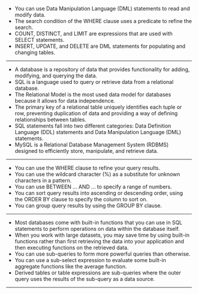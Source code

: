 * You can use Data Manipulation Language (DML) statements to read and modify data. 
* The search condition of the WHERE clause uses a predicate to refine the search. 
* COUNT, DISTINCT, and LIMIT are expressions that are used with SELECT statements. 
* INSERT, UPDATE, and DELETE are DML statements for populating and changing tables. 
---------------------------------------------------------------------------------------------------------
* A database is a repository of data that provides functionality for adding, modifying, and querying the data. 
* SQL is a language used to query or retrieve data from a relational database. 
* The Relational Model is the most used data model for databases because it allows for data independence. 
* The primary key of a relational table uniquely identifies each tuple or row, preventing duplication of data and providing a way of defining relationships between tables. 
* SQL statements fall into two different categories: Data Definition Language (DDL) statements and Data Manipulation Language (DML) statements.
* MySQL is a Relational Database Management System (RDBMS) designed to efficiently store, manipulate, and retrieve data.
---------------------------------------------------------------------------------------------------------
* You can use the WHERE clause to refine your query results.
* You can use the wildcard character (%) as a substitute for unknown characters in a pattern.
* You can use BETWEEN ... AND ... to specify a range of numbers.
* You can sort query results into ascending or descending order, using the ORDER BY clause to specify the column to sort on.
* You can group query results by using the GROUP BY clause.
---------------------------------------------------------------------------------------------------------
* Most databases come with built-in functions that you can use in SQL statements to perform operations on data within the database itself.
* When you work with large datasets, you may save time by using built-in functions rather than first retrieving the data into your application and then executing functions on the retrieved data.
* You can use sub-queries to form more powerful queries than otherwise.
* You can use a sub-select expression to evaluate some built-in aggregate functions like the average function.
* Derived tables or table expressions are sub-queries where the outer query uses the results of the sub-query as a data source.
---------------------------------------------------------------------------------------------------------

